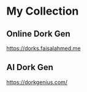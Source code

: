 # My Collection

## Online Dork Gen
https://dorks.faisalahmed.me

## AI Dork Gen
https://dorkgenius.com/